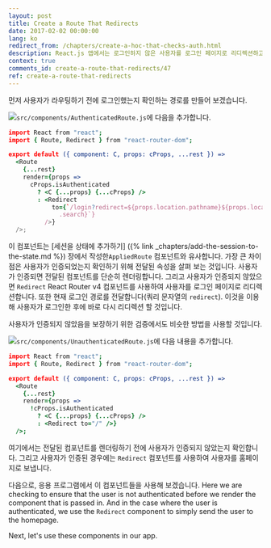 ```yaml
---
layout: post
title: Create a Route That Redirects
date: 2017-02-02 00:00:00
lang: ko 
redirect_from: /chapters/create-a-hoc-that-checks-auth.html
description: React.js 앱에서는 로그인하지 않은 사용자를 로그인 페이지로 리디렉션하고 로그인한 사용자는 로그인 페이지가 아닌 곳으로 리디렉션하려고합니다. 이렇게하려면 React Router v4의 Redirect 컴포넌트를 사용합니다. 
context: true
comments_id: create-a-route-that-redirects/47
ref: create-a-route-that-redirects
---
```


먼저 사용자가 라우팅하기 전에 로그인했는지 확인하는 경로를 만들어 보겠습니다.

<img class="code-marker" src="/assets/s.png" />`src/components/AuthenticatedRoute.js`에 다음을 추가합니다.

``` coffee
import React from "react";
import { Route, Redirect } from "react-router-dom";

export default ({ component: C, props: cProps, ...rest }) =>
  <Route
    {...rest}
    render={props =>
      cProps.isAuthenticated
        ? <C {...props} {...cProps} />
        : <Redirect
            to={`/login?redirect=${props.location.pathname}${props.location
              .search}`}
          />}
  />;
```

이 컴포넌트는 [세션을 상태에 추가하기] ({% link _chapters/add-the-session-to-the-state.md %}) 장에서 작성한`AppliedRoute` 컴포넌트와 유사합니다. 가장 큰 차이점은 사용자가 인증되었는지 확인하기 위해 전달된 속성을 살펴 보는 것입니다. 사용자가 인증되면 전달된 컴포넌트를 단순히 렌더링합니다. 그리고 사용자가 인증되지 않았으면 `Redirect` React Router v4 컴포넌트를 사용하여 사용자를 로그인 페이지로 리디렉션합니다. 또한 현재 로그인 경로를 전달합니다(쿼리 문자열의 `redirect`). 이것을 이용해 사용자가 로그인한 후에 바로 다시 리디렉션 할 것입니다.

사용자가 인증되지 않았음을 보장하기 위한 검증에서도 비슷한 방법을 사용할 것입니다.

<img class="code-marker" src="/assets/s.png" />`src/components/UnauthenticatedRoute.js`에 다음 내용을 추가합니다.

``` coffee
import React from "react";
import { Route, Redirect } from "react-router-dom";

export default ({ component: C, props: cProps, ...rest }) =>
  <Route
    {...rest}
    render={props =>
      !cProps.isAuthenticated
        ? <C {...props} {...cProps} />
        : <Redirect to="/" />}
  />;
```

여기에서는 전달된 컴포넌트를 렌더링하기 전에 사용자가 인증되지 않았는지 확인합니다. 그리고 사용자가 인증된 경우에는 `Redirect` 컴포넌트를 사용하여 사용자를 홈페이지로 보냅니다.

다음으로,  응용 프로그램에서 이 컴포넌트들을 사용해 보겠습니다.
Here we are checking to ensure that the user is not authenticated before we render the component that is passed in. And in the case where the user is authenticated, we use the `Redirect` component to simply send the user to the homepage.

Next, let's use these components in our app.
